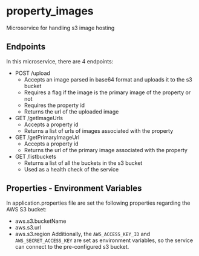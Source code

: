 # property_images
Microservice for handling s3 image hosting

## Endpoints
In this microservice, there are 4 endpoints:
* POST /upload
  * Accepts an image parsed in base64 format and uploads it to the s3 bucket
  * Requires a flag if the image is the primary image of the property or not
  * Requires the property id
  * Returns the url of the uploaded image
* GET /getImageUrls
  * Accepts a property id
  * Returns a list of urls of images associated with the property
* GET /getPrimaryImageUrl
  * Accepts a property id
  * Returns the url of the primary image associated with the property
* GET /listbuckets
  * Returns a list of all the buckets in the s3 bucket
  * Used as a health check of the service

## Properties - Environment Variables
In application.properties file are set the following properties regarding the AWS S3 bucket:
* aws.s3.bucketName
* aws.s3.url
* aws.s3.region
Additionally, the `AWS_ACCESS_KEY_ID` and `AWS_SECRET_ACCESS_KEY` are set as environment variables,
so the service can connect to the pre-configured s3 bucket.